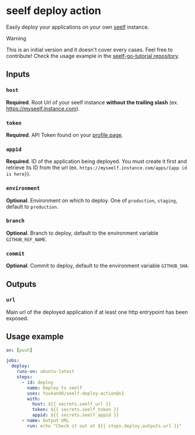 # seelf deploy action

Easily deploy your applications on your own [seelf](https://yuukanoo.github.io/seelf/) instance.

> [!WARNING]
> This is an initial version and it doesn't cover every cases. Feel free to contribute! Check the usage example in the [seelf-go-tutorial repository](https://github.com/YuukanOO/seelf-go-tutorial/blob/deploying/.github/workflows/main.yml).

## Inputs

### `host`

**Required**. Root Url of your seelf instance **without the trailing slash** (ex. https://myseelf.instance.com).

### `token`

**Required**. API Token found on your [profile page](https://yuukanoo.github.io/seelf/reference/api.html#api).

### `appid`

**Required**. ID of the application being deployed. You must create it first and retrieve its ID from the url (ex. `https://myseelf.instance.com/apps/{app id is here}`).

### `environment`

**Optional**. Environment on which to deploy. One of `production`, `staging`, default to `production`.

### `branch`

**Optional**. Branch to deploy, default to the environment variable `GITHUB_REF_NAME`.

### `commit`

**Optional**. Commit to deploy, default to the environment variable `GITHUB_SHA`.

## Outputs

### `url`

Main url of the deployed application if at least one http entrypoint has been exposed.

## Usage example

```yml
on: [push]

jobs:
  deploy:
    runs-on: ubuntu-latest
    steps:
      - id: deploy
        name: Deploy to seelf
        uses: YuukanOO/seelf-deploy-action@v1
        with:
          host: ${{ secrets.seelf_url }}
          token: ${{ secrets.seelf_token }}
          appid: ${{ secrets.seelf_appid }}
      - name: Output URL
        run: echo "Check it out at ${{ steps.deploy.outputs.url }}"
```

